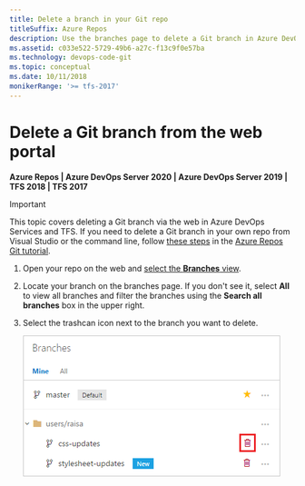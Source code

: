 ```yaml
---
title: Delete a branch in your Git repo
titleSuffix: Azure Repos
description: Use the branches page to delete a Git branch in Azure DevOps Services or Team Foundation Server
ms.assetid: c033e522-5729-49b6-a27c-f13c9f0e57ba
ms.technology: devops-code-git 
ms.topic: conceptual
ms.date: 10/11/2018
monikerRange: '>= tfs-2017'
---
```


# Delete a Git branch from the web portal

**Azure Repos | Azure DevOps Server 2020 | Azure DevOps Server 2019 | TFS 2018 | TFS 2017**

>[!IMPORTANT]
> This topic covers deleting a Git branch via the web in Azure DevOps Services and TFS. If you need to delete a Git branch in your own repo from Visual Studio or the command line,
> follow [these steps](./create-branch.md#delete-a-branch) in the [Azure Repos Git tutorial](gitworkflow.md).

1. Open your repo on the web and [select the **Branches** view](manage-your-branches.md).

2. Locate your branch on the branches page. If you don't see it, select **All** to view all branches and filter the branches using the **Search all branches** box in the upper right.

3. Select the trashcan icon next to the branch you want to delete. 

    ![Delete your branch in the Azure DevOps Services/TFS web portal](media/branches/delete_branch.png)